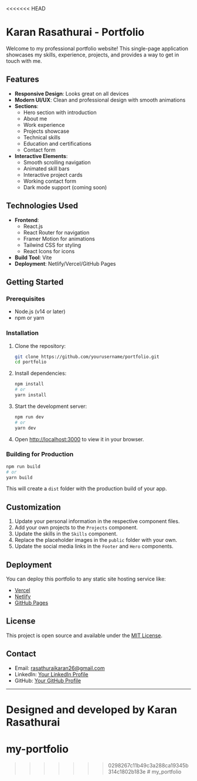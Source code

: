 <<<<<<< HEAD
# Karan Rasathurai - Portfolio

Welcome to my professional portfolio website! This single-page application showcases my skills, experience, projects, and provides a way to get in touch with me.

## Features

- **Responsive Design**: Looks great on all devices
- **Modern UI/UX**: Clean and professional design with smooth animations
- **Sections**:
  - Hero section with introduction
  - About me
  - Work experience
  - Projects showcase
  - Technical skills
  - Education and certifications
  - Contact form
- **Interactive Elements**:
  - Smooth scrolling navigation
  - Animated skill bars
  - Interactive project cards
  - Working contact form
  - Dark mode support (coming soon)

## Technologies Used

- **Frontend**:
  - React.js
  - React Router for navigation
  - Framer Motion for animations
  - Tailwind CSS for styling
  - React Icons for icons
- **Build Tool**: Vite
- **Deployment**: Netlify/Vercel/GitHub Pages

## Getting Started

### Prerequisites

- Node.js (v14 or later)
- npm or yarn

### Installation

1. Clone the repository:
   ```bash
   git clone https://github.com/yourusername/portfolio.git
   cd portfolio
   ```

2. Install dependencies:
   ```bash
   npm install
   # or
   yarn install
   ```

3. Start the development server:
   ```bash
   npm run dev
   # or
   yarn dev
   ```

4. Open [http://localhost:3000](http://localhost:3000) to view it in your browser.

### Building for Production

```bash
npm run build
# or
yarn build
```

This will create a `dist` folder with the production build of your app.

## Customization

1. Update your personal information in the respective component files.
2. Add your own projects to the `Projects` component.
3. Update the skills in the `Skills` component.
4. Replace the placeholder images in the `public` folder with your own.
5. Update the social media links in the `Footer` and `Hero` components.

## Deployment

You can deploy this portfolio to any static site hosting service like:
- [Vercel](https://vercel.com/)
- [Netlify](https://www.netlify.com/)
- [GitHub Pages](https://pages.github.com/)

## License

This project is open source and available under the [MIT License](LICENSE).

## Contact

- Email: rasathuraikaran26@gmail.com
- LinkedIn: [Your LinkedIn Profile](https://linkedin.com/in/yourusername)
- GitHub: [Your GitHub Profile](https://github.com/yourusername)

---

Designed and developed by Karan Rasathurai
=======
# my-portfolio
>>>>>>> 0298267c11b49c3a288ca19345b314c1802b183e
#   m y _ p o r t f o l i o  
 